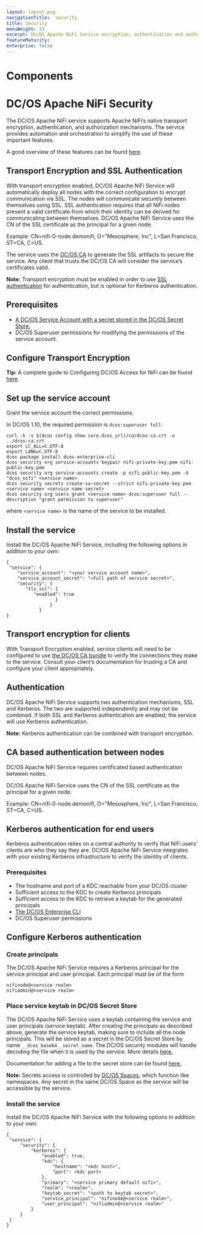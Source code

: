 ```yaml
---
layout: layout.pug
navigationTitle:  security
title: Security
menuWeight: 33
excerpt: DC/OS Apache NiFi Service encryption, authentication and authorization
featureMaturity:
enterprise: false
---
```


# Components

# DC/OS Apache NiFi Security

The DC/OS Apache NiFi service supports Apache NiFi’s native transport encryption, authentication, and authorization mechanisms. The service provides automation and orchestration to simplify the use of these important features.

A good overview of these features can be found  [here](https://nifi.apache.org/docs/nifi-docs/html/administration-guide.html). 

## Transport Encryption and SSL Authentication
With transport encryption enabled, DC/OS Apache NiFi Service will automatically deploy all nodes with the correct configuration to encrypt communication via SSL. The nodes will communicate securely between themselves using SSL. SSL authentication requires that all NiFi nodes present a valid certificate from which their identity can be derived for communicating between themselves.
DC/OS Apache NiFi Service uses the CN of the SSL certificate as the principal for a given node. 

Example: CN=nifi-0-node.demonifi, O="Mesosphere, Inc", L=San Francisco, ST=CA, C=US.

The service uses the [DC/OS CA](https://docs.mesosphere.com/latest/security/ent/tls-ssl/) to generate the SSL artifacts to secure the service. Any client that trusts the DC/OS CA will consider the service’s certificates valid.

**Note:** Transport encryption must be enabled in order to use [SSL authentication](https://docs.mesosphere.com/1.10/security/ent/tls-ssl/) for authentication, but is optional for Kerberos authentication.

## Prerequisites
- [A DC/OS Service Account with a secret stored in the DC/OS Secret Store.](https://docs.mesosphere.com/latest/security/ent/service-auth/custom-service-auth/)
- DC/OS Superuser permissions for modifying the permissions of the service account.

## Configure Transport Encryption

**Tip:** A complete guide to Configuring DC/OS Access for NiFi can be found [here](serviceaccountdetail.md).


## Set up the service account

Grant the service account the correct permissions.

In DC/OS 1.10, the required permission is `dcos:superuser full`:
   
   ```shell
   curl -k -v $(dcos config show core.dcos_url)/ca/dcos-ca.crt -o ../dcos-ca.crt
   export LC_ALL=C.UTF-8
   export LANG=C.UTF-8
   dcos package install dcos-enterprise-cli
   dcos security org service-accounts keypair nifi-private-key.pem nifi-public-key.pem
   dcos security org service-accounts create -p nifi-public-key.pem -d "dcos_nifi" <service name>
   dcos security secrets create-sa-secret --strict nifi-private-key.pem <service name> <service name secret>
   dcos security org users grant <service name> dcos:superuser full --description "grant permission to superuser" 
   ```
where `<service name>` is the name of the service to be installed.

## Install the service

Install the DC/OS Apache NiFi Service, including the following options in addition to your own:

   ```shell
   {
    "service": {
       "service_account": "<your service account name>",
       "service_account_secret": "<full path of service secret>",
       "security": {
          "tls_ssl": {
             "enabled": true
                     }
                   }
               }
   }
   ```
    


## Transport encryption for clients

With Transport Encryption enabled, service clients will need to be configured to use [the DC/OS CA bundle](https://docs.mesosphere.com/latest/security/ent/tls-ssl/get-cert/) to verify the connections they make to the service. Consult your client’s documentation for trusting a CA and configure your client appropriately.

## Authentication

DC/OS Apache NiFi Service supports two authentication mechanisms, SSL and Kerberos. The two are supported independently and may not be combined. If both SSL and Kerberos authentication are enabled, the service will use Kerberos authentication.

**Note:** Kerberos authentication can be combined with transport encryption.

## CA based authentication between nodes

DC/OS Apache NiFi Service requires certificated based authentication between nodes. 

DC/OS Apache NiFi Service uses the CN of the SSL certificate as the principal for a given node. 

Example: CN=nifi-0-node.demonifi, O="Mesosphere, Inc", L=San Francisco, ST=CA, C=US.

## Kerberos authentication for end users

Kerberos authentication relies on a central authority to verify that NiFi users' clients are who they say they are. DC/OS Apache NiFi Service integrates with your existing Kerberos infrastructure to verify the identity of clients.

### Prerequisites
- The hostname and port of a KDC reachable from your DC/OS cluster
- Sufficient access to the KDC to create Kerberos principals
- Sufficient access to the KDC to retrieve a keytab for the generated principals
- [The DC/OS Enterprise CLI](https://docs.mesosphere.com/1.10/cli/enterprise-cli/#installing-the-dcos-enterprise-cli)
- DC/OS Superuser permissions

## Configure Kerberos authentication
### Create principals

The DC/OS Apache NiFi Service requires a Kerberos principal for the service principal and user principal. Each principal must be of the form

   ```shell
   nifinode@<service realm>
   nifiadmin@<service realm>
   ```
### Place service keytab in DC/OS Secret Store

The DC/OS Apache NiFi Service uses a keytab containing the service and user principals (service keytab). After creating the principals  as described above, generate the service keytab, making sure to include all the node principals. This will be stored as a secret in the DC/OS Secret Store by name `__dcos_base64__secret_name`. The DC/OS security modules will handle decoding the file when it is used by the service. More details [here.](https://docs.mesosphere.com/services/ops-guide/overview/#binary-secrets)

Documentation for adding a file to the secret store can be found [here.](https://docs.mesosphere.com/latest/security/ent/secrets/create-secrets/#creating-secrets-from-a-file-via-the-dcos-enterprise-cli)

**Note:** Secrets access is controlled by [DC/OS Spaces](https://docs.mesosphere.com/latest/security/ent/#spaces-for-secrets), which function like namespaces. Any secret in the same DC/OS Space as the service will be accessible by the service. 

### Install the service
Install the DC/OS Apache NiFi Service with the following options in addition to your own:
   ```shell
   {
    "service": {
        "security": {
            "kerberos": {
                "enabled": true,
                "kdc": {
                    "hostname": "<kdc host>",
                    "port": <kdc port>
                },
                "primary": "<service primary default nifi>",
                "realm": "<realm>",
                "keytab_secret": "<path to keytab secret>",
                "service_principal": "nifinode@<service realm>",
                "user_principal": "nifiadmin@<service realm>"
            }
        }
    }
}
   ```

